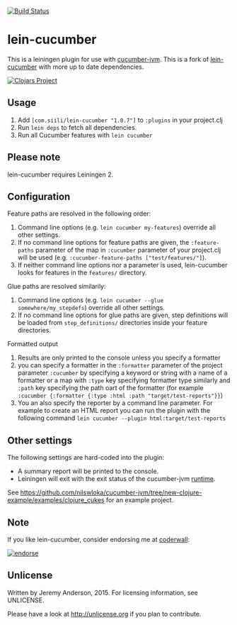 [![Build Status](https://secure.travis-ci.org/siilisolutions/lein-cucumber.png)](http://travis-ci.org/siilisolutions/lein-cucumber)

# lein-cucumber

This is a leiningen plugin for use with [cucumber-jvm](https://github.com/cucumber/cucumber-jvm).
This is a fork of [lein-cucumber](http://github.com/nilswloka/lein-cucumber) with more up to date dependencies.

[![Clojars Project](https://img.shields.io/clojars/v/com.siili/lein-cucumber.svg)](http://clojars.org/com.siili/lein-cucumber)

## Usage

1. Add `[com.siili/lein-cucumber "1.0.7"]` to `:plugins` in your project.clj
2. Run `lein deps` to fetch all dependencies.
3. Run all Cucumber features with `lein cucumber`

## Please note

lein-cucumber requires Leiningen 2.

## Configuration

Feature paths are resolved in the following order:

1. Command line options (e.g. `lein cucumber my-features`) override all other settings.
2. If no command line options for feature paths are given, the `:feature-paths` parameter of the map in `:cucumber` parameter of your project.clj will be used (e.g. `:cucumber-feature-paths ["test/features/"]`).
3. If neither command line options nor a parameter is used, lein-cucumber looks for features in the `features/` directory.

Glue paths are resolved similarily:

1. Command line options (e.g. `lein cucumber --glue somewhere/my_stepdefs`) override all other settings.
2. If no command line options for glue paths are given, step definitions will be loaded from `step_definitions/` directories inside your feature directories.

Formatted output

1. Results are only printed to the console unless you specify a formatter
2. you can specify a formatter in the `:formatter` parameter of the project parameter `:cucumber` by specifying a keyword or string with a name of a formatter or a map with `:type` key specifying formatter type similarly and `:path` key specifying the path oart of the formatter (for example `:cucumber {:formatter {:type :html :path "target/test-reports"}}`)
3. You an also specify the reporter by a command line parameter. For example to create an HTML report you can run the plugin with the following command `lein cucumber --plugin html:target/test-reports`

## Other settings

 The following settings are hard-coded into the plugin:

* A summary report will be printed to the console.
* Leiningen will exit with the exit status of the cucumber-jvm [runtime](https://github.com/cucumber/cucumber-jvm/blob/master/core/src/main/java/cucumber/runtime/Runtime.java).

See https://github.com/nilswloka/cucumber-jvm/tree/new-clojure-example/examples/clojure_cukes for an example project.

## Note

If you like lein-cucumber, consider endorsing me at [coderwall](http://coderwall.com/punkisdead):

[![endorse](http://api.coderwall.com/punkisdead/endorsecount.png)](http://coderwall.com/punkisdead)

## Unlicense
Written by Jeremy Anderson, 2015. For licensing information, see UNLICENSE.

Please have a look at http://unlicense.org if you plan to contribute.
